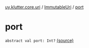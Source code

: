 [uy.klutter.core.uri](../index.md) / [ImmutableUri](index.md) / [port](.)


# port
`abstract val port: Int?` [(source)](https://github.com/kohesive/klutter/blob/master/core-jdk6/src/main/kotlin/uy/klutter/core/uri/UriBuilder.kt#L33)



